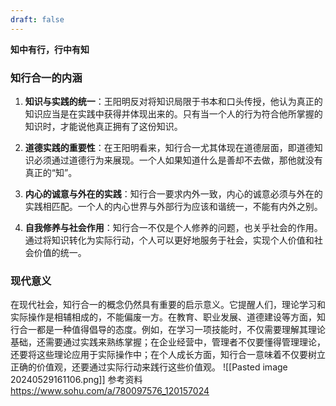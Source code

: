 ```yaml
---
draft: false
---
```

**知中有行，行中有知**
### 知行合一的内涵

1. **知识与实践的统一**：王阳明反对将知识局限于书本和口头传授，他认为真正的知识应当是在实践中获得并体现出来的。只有当一个人的行为符合他所掌握的知识时，才能说他真正拥有了这份知识。
    
2. **道德实践的重要性**：在王阳明看来，知行合一尤其体现在道德层面，即道德知识必须通过道德行为来展现。一个人如果知道什么是善却不去做，那他就没有真正的“知”。
    
3. **内心的诚意与外在的实践**：知行合一要求内外一致，内心的诚意必须与外在的实践相匹配。一个人的内心世界与外部行为应该和谐统一，不能有内外之别。
    
4. **自我修养与社会作用**：知行合一不仅是个人修养的问题，也关乎社会的作用。通过将知识转化为实际行动，个人可以更好地服务于社会，实现个人价值和社会价值的统一。
    
### 现代意义

在现代社会，知行合一的概念仍然具有重要的启示意义。它提醒人们，理论学习和实际操作是相辅相成的，不能偏废一方。在教育、职业发展、道德建设等方面，知行合一都是一种值得倡导的态度。例如，在学习一项技能时，不仅需要理解其理论基础，还需要通过实践来熟练掌握；在企业经营中，管理者不仅要懂得管理理论，还要将这些理论应用于实际操作中；在个人成长方面，知行合一意味着不仅要树立正确的价值观，还要通过实际行动来践行这些价值观。
![[Pasted image 20240529161106.png]]
参考资料
https://www.sohu.com/a/780097576_120157024